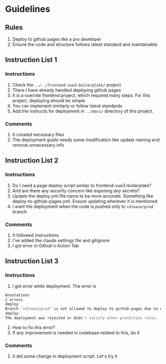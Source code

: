 # Guidelines

## Rules
1. Deploy to github pages like a pro developer
2. Ensure the code and structure follows latest standard and maintainable


## Instruction List 1

### Instructions
1. Check the `../../frontend-vue3-boilerplate/` project
2. There I have already handled deploying github pages
3. It is a vue/vite frontend project, which required many steps. For this project, deploying should be simple
4. You can implement similarly or follow latest standards
5. Add the instructs for deployment in `../docs/` directory of this project.

### Comments
1. It created necessary files
2. The deployment guide needs some modification like update naming and remove unnecessary info


## Instruction List 2

### Instructions
1. Do I need a page deploy script similar to frontend-vue3-boilerplate?
2. And are there any security concern like exposing any secrets?
3. Update the deploy.yml file name to be more accurate. Something like deploy-to-github-pages.yml. Ensure updating wherever it is mentioned
4. I want the deployment when the code is pushed only to `release/prod` branch

### Comments
1. It followed instructions
2. I've added the claude settings file and gitignore
3. I got error in Github's Action Tab


## Instruction List 3

### Instructions
1. I got error while deployment. The error is
```sh
Annotations
2 errors
deploy
Branch "release/prod" is not allowed to deploy to github-pages due to environment protection rules.
deploy
The deployment was rejected or didn't satisfy other protection rules.
```
2. How to fix this error?
3. If any improvement is needed in codebase related to this, do it

### Comments
1. It did some change in deployment script. Let's try it